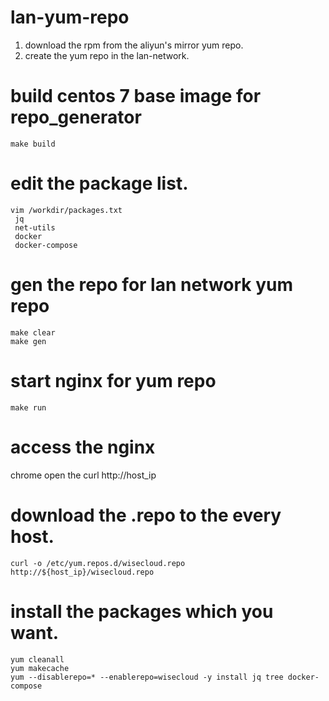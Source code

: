 # lan-yum-repo
1. download the rpm from the aliyun's mirror yum repo.
2. create the yum repo in the lan-network.

# build centos 7 base image for repo_generator
```
make build
```

# edit the package list.
```
vim /workdir/packages.txt
 jq  
 net-utils  
 docker  
 docker-compose  
```

# gen the repo for lan network yum repo
``` 
make clear
make gen 
```

# start nginx for yum repo
```
make run
```

# access the nginx
chrome open the curl http://host_ip

# download the .repo to the every host. 
```
curl -o /etc/yum.repos.d/wisecloud.repo http://${host_ip}/wisecloud.repo
```

# install the packages which you want.
```
yum cleanall
yum makecache
yum --disablerepo=* --enablerepo=wisecloud -y install jq tree docker-compose
```